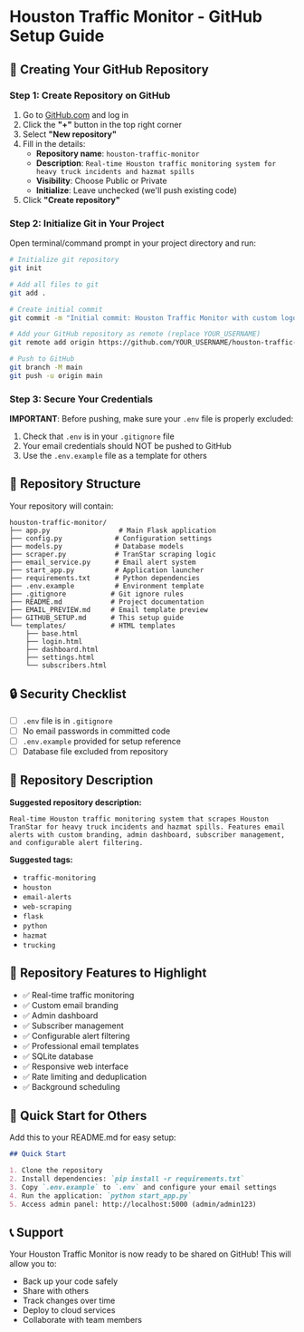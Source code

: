 # Houston Traffic Monitor - GitHub Setup Guide

## 🚀 Creating Your GitHub Repository

### Step 1: Create Repository on GitHub
1. Go to [GitHub.com](https://github.com) and log in
2. Click the **"+"** button in the top right corner
3. Select **"New repository"**
4. Fill in the details:
   - **Repository name**: `houston-traffic-monitor`
   - **Description**: `Real-time Houston traffic monitoring system for heavy truck incidents and hazmat spills`
   - **Visibility**: Choose Public or Private
   - **Initialize**: Leave unchecked (we'll push existing code)
5. Click **"Create repository"**

### Step 2: Initialize Git in Your Project
Open terminal/command prompt in your project directory and run:

```bash
# Initialize git repository
git init

# Add all files to git
git add .

# Create initial commit
git commit -m "Initial commit: Houston Traffic Monitor with custom logo and stall toggle"

# Add your GitHub repository as remote (replace YOUR_USERNAME)
git remote add origin https://github.com/YOUR_USERNAME/houston-traffic-monitor.git

# Push to GitHub
git branch -M main
git push -u origin main
```

### Step 3: Secure Your Credentials
**IMPORTANT**: Before pushing, make sure your `.env` file is properly excluded:

1. Check that `.env` is in your `.gitignore` file
2. Your email credentials should NOT be pushed to GitHub
3. Use the `.env.example` file as a template for others

## 📁 Repository Structure

Your repository will contain:

```
houston-traffic-monitor/
├── app.py                 # Main Flask application
├── config.py             # Configuration settings
├── models.py             # Database models
├── scraper.py            # TranStar scraping logic
├── email_service.py      # Email alert system
├── start_app.py          # Application launcher
├── requirements.txt      # Python dependencies
├── .env.example          # Environment template
├── .gitignore           # Git ignore rules
├── README.md            # Project documentation
├── EMAIL_PREVIEW.md     # Email template preview
├── GITHUB_SETUP.md      # This setup guide
└── templates/           # HTML templates
    ├── base.html
    ├── login.html
    ├── dashboard.html
    ├── settings.html
    └── subscribers.html
```

## 🔒 Security Checklist

- [ ] `.env` file is in `.gitignore`
- [ ] No email passwords in committed code
- [ ] `.env.example` provided for setup reference
- [ ] Database file excluded from repository

## 📝 Repository Description

**Suggested repository description:**
```
Real-time Houston traffic monitoring system that scrapes Houston TranStar for heavy truck incidents and hazmat spills. Features email alerts with custom branding, admin dashboard, subscriber management, and configurable alert filtering.
```

**Suggested tags:**
- `traffic-monitoring`
- `houston`
- `email-alerts`
- `web-scraping`
- `flask`
- `python`
- `hazmat`
- `trucking`

## 🌟 Repository Features to Highlight

- ✅ Real-time traffic monitoring
- ✅ Custom email branding
- ✅ Admin dashboard
- ✅ Subscriber management
- ✅ Configurable alert filtering
- ✅ Professional email templates
- ✅ SQLite database
- ✅ Responsive web interface
- ✅ Rate limiting and deduplication
- ✅ Background scheduling

## 🚀 Quick Start for Others

Add this to your README.md for easy setup:

```markdown
## Quick Start

1. Clone the repository
2. Install dependencies: `pip install -r requirements.txt`
3. Copy `.env.example` to `.env` and configure your email settings
4. Run the application: `python start_app.py`
5. Access admin panel: http://localhost:5000 (admin/admin123)
```

## 📞 Support

Your Houston Traffic Monitor is now ready to be shared on GitHub! This will allow you to:
- Back up your code safely
- Share with others
- Track changes over time
- Deploy to cloud services
- Collaborate with team members

